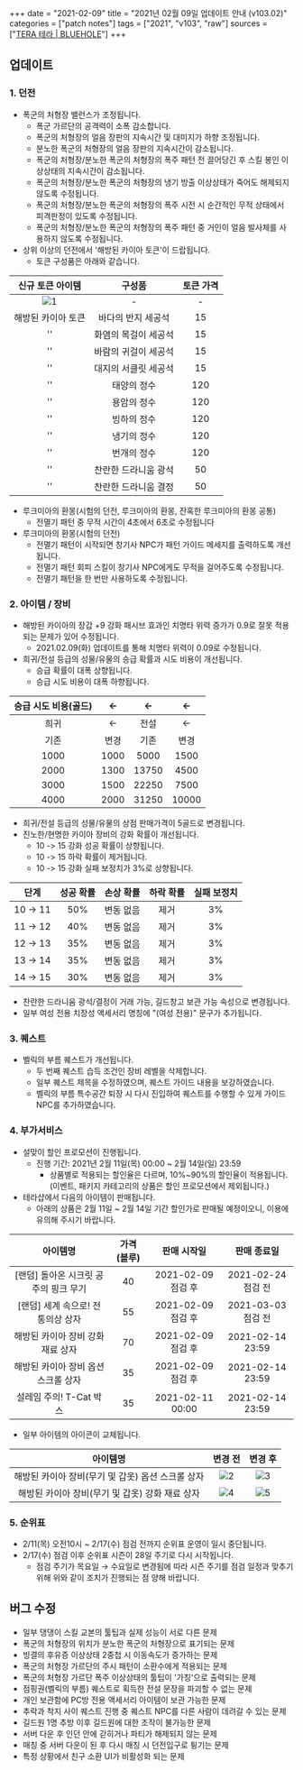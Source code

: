 +++
date = "2021-02-09"
title = "2021년 02월 09일 업데이트 안내 (v103.02)"
categories = ["patch notes"]
tags = ["2021", "v103", "raw"]
sources = ["[TERA 테라 | BLUEHOLE](https://playtera.co.kr/news/updates/106)"]
+++

[1]: /images/patch/v103-02_01.png
[2]: /images/patch/v103-02_02.png
[3]: /images/patch/v103-02_03.png
[4]: /images/patch/v103-02_04.png
[5]: /images/patch/v103-02_05.png

## 업데이트

### **1.** 던전
- 폭군의 처형장 밸런스가 조정됩니다.
  - 폭군 가르단의 공격력이 소폭 감소합니다.
  - 폭군의 처형장의 얼음 장판의 지속시간 및 대미지가 하향 조정됩니다.
  - 분노한 폭군의 처형장의 얼음 장판의 지속시간이 감소됩니다.
  - 폭군의 처형장/분노한 폭군의 처형장의 폭주 패턴 전 끌어당긴 후 스킬 봉인 이상상태의 지속시간이 감소됩니다.
  - 폭군의 처형장/분노한 폭군의 처형장의 냉기 방출 이상상태가 죽어도 해제되지 않도록 수정됩니다.
  - 폭군의 처형장/분노한 폭군의 처형장의 폭주 시전 시 순간적인 무적 상태에서 피격판정이 있도록 수정됩니다.
  - 폭군의 처형장/분노한 폭군의 처형장의 폭주 패턴 중 거인이 얼음 발사체를 사용하지 않도록 수정됩니다.
- 상위 이상의 던전에서 '해방된 카이아 토큰'이 드랍됩니다.
  - 토큰 구성품은 아래와 같습니다.

| 신규 토큰 아이템 | 구성품 | 토큰 가격 |
| :-: | :-: | :-: |
| ![1] | - | - |
| 해방된 카이아 토큰 | 바다의 반지 세공석 | 15 |
|''| 화염의 목걸이 세공석 | 15 |
|''| 바람의 귀걸이 세공석 | 15 |
|''| 대지의 서클릿 세공석 | 15 |
|''| 태양의 정수 | 120 |
|''| 용암의 정수 | 120 |
|''| 빙하의 정수 | 120 |
|''| 냉기의 정수 | 120 |
|''| 번개의 정수 | 120 |
|''| 찬란한 드라니움 광석 | 50 |
|''| 찬란한 드라니움 결정 | 50 |

- 루크미아의 환몽(시험의 던전, 루크미아의 환몽, 잔혹한 루크미아의 환몽 공통)
  - 전멸기 패턴 중 무적 시간이 4초에서 6초로 수정됩니다
- 루크미아의 환몽(시험의 던전)
  - 전멸기 패턴이 시작되면 창기사 NPC가 패턴 가이드 메세지를 출력하도록 개선됩니다.
  - 전멸기 패턴 회피 스킬이 창기사 NPC에게도 무적을 걸어주도록 수정됩니다.
  - 전멸기 패턴을 한 번만 사용하도록 수정됩니다.

### **2.** 아이템 / 장비
- 해방된 카이아의 장갑 +9 강화 패시브 효과인 치명타 위력 증가가 0.9로 잘못 적용되는 문제가 있어 수정됩니다.
  - 2021.02.09(화) 업데이트를 통해 치명타 위력이 0.09로 수정됩니다.
- 희귀/전설 등급의 성물/유물의 승급 확률과 시도 비용이 개선됩니다.
  - 승급 확률이 대폭 상향됩니다.
  - 승급 시도 비용이 대폭 하향됩니다.

| 승급 시도 비용(골드) | <- | <- | <- |
| :-: | :-: | :-: | :-: |
| 희귀 | <- | 전설 | <- | 
| 기존 | 변경 | 기존 | 변경 |
| 1000 | 1000 | 5000 | 1500 |
| 2000 | 1300 | 13750 | 4500 |
| 3000 | 1500 | 22250 | 7500 |
| 4000 | 2000 | 31250 | 10000 |

- 희귀/전설 등급의 성물/유물의 상점 판매가격이 5골드로 변경됩니다.
- 진노한/현명한 카이아 장비의 강화 확률이 개선됩니다.
  - 10 -> 15 강화 성공 확률이 상향됩니다.
  - 10 -> 15 하락 확률이 제거됩니다.
  - 10 -> 15 강화 실패 보정치가 3%로 상향됩니다.

| 단계 | 성공 확률 | 손상 확률 | 하락 확률 | 실패 보정치 |
| :-: | :-: | :-: | :-: | :-: | 
| 10 → 11 | 50% | 변동 없음 | 제거 | 3% |
| 11 → 12 | 40% | 변동 없음 | 제거 | 3% |
| 12 → 13 | 35% | 변동 없음 | 제거 | 3% | 
| 13 → 14 | 35% | 변동 없음 | 제거 | 3% |
| 14 → 15 | 30% | 변동 없음 | 제거 | 3% |

- 찬란한 드라니움 광석/결정이 거래 가능, 길드창고 보관 가능 속성으로 변경됩니다.
- 일부 여성 전용 치장성 액세서리 명칭에 "(여성 전용)" 문구가 추가됩니다.

### **3.** 퀘스트
- 벨릭의 부름 퀘스트가 개선됩니다.
  - 두 번째 퀘스트 습득 조건인 장비 레벨을 삭제합니다.
  - 일부 퀘스트 제목을 수정하였으며, 퀘스트 가이드 내용을 보강하였습니다.
  - 벨릭의 부름 특수공간 퇴장 시 다시 진입하여 퀘스트를 수행할 수 있게 가이드 NPC를 추가하였습니다.

### **4.** 부가서비스
- 설맞이 할인 프로모션이 진행됩니다. 
  - 진행 기간: 2021년 2월 11일(목) 00:00 ~ 2월 14일(일) 23:59
    - 상품별로 적용되는 할인율은 다르며, 10%~90%의 할인율이 적용됩니다. (이벤트, 패키지 카테고리의 상품은 할인 프로모션에서 제외됩니다.)
- 테라샵에서 다음의 아이템이 판매됩니다.
  - 아래의 상품은 2월 11일 ~ 2월 14일 기간 할인가로 판매될 예정이오니, 이용에 유의해 주시기 바랍니다.

| 아이템명 | 가격 (블루) | 판매 시작일 | 판매 종료일 |
| :-: | :-: | :-: | :-: |
| [랜덤] 돌아온 시크릿 공주의 핑크 무기 | 40 | 2021-02-09 점검 후 | 2021-02-24 점검 전 |
| [랜덤] 세계 속으로! 전통의상 상자 | 55 | 2021-02-09 점검 후 | 2021-03-03 점검 전 |
| 해방된 카이아 장비 강화 재료 상자 | 70 | 2021-02-09 점검 후 | 2021-02-14 23:59 |
| 해방된 카이아 장비 옵션 스크롤 상자 | 35 | 2021-02-09 점검 후 | 2021-02-14 23:59 |
| 설레임 주의! T-Cat 박스 | 35 | 2021-02-11 00:00 | 2021-02-14 23:59 |

- 일부 아이템의 아이콘이 교체됩니다.

| 아이템명 | 변경 전 | 변경 후 |
| :-: | :-: | :-: |
| 해방된 카이아 장비(무기 및 갑옷) 옵션 스크롤 상자 | ![2] | ![3] |
| 해방된 카이아 장비(무기 및 갑옷) 강화 재료 상자 | ![4] | ![5] |

### **5.** 순위표
- 2/11(목) 오전10시 ~ 2/17(수) 점검 전까지 순위표 운영이 일시 중단됩니다.
- 2/17(수) 점검 이후 순위표 시즌이 28일 주기로 다시 시작됩니다.
  - 점검 주기가 목요일 → 수요일로 변경됨에 따라 시즌 주기를 점검 일정과 맞추기 위해 위와 같이 조치가 진행되는 점 양해 바랍니다.

## 버그 수정

- 일부 댕댕이 스킬 교본의 툴팁과 실제 성능이 서로 다른 문제
- 폭군의 처형장의 위치가 분노한 폭군의 처형장으로 표기되는 문제
- 빙결의 후유증 이상상태 2중첩 시 이동속도가 증가하는 문제
- 폭군의 처형장 가르단의 주시 패턴이 소환수에게 적용되는 문제
- 폭군의 처형장 가르단 폭주 이상상태의 툴팁이 '가칭'으로 출력되는 문제
- 점핑권(벨릭의 부름) 퀘스트로 획득한 전설 문장을 파괴할 수 없는 문제
- 개인 보관함에 PC방 전용 액세서리 아이템이 보관 가능한 문제
- 추락과 착지 사이 퀘스트 진행 중 퀘스트 NPC를 다른 사람이 데려갈 수 있는 문제
- 길드원 1명 추방 이후 길드원에 대한 조작이 불가능한 문제
- 서버 다운 후 인던 안에 갇히거나 파티가 해제되지 않는 문제
- 매칭 중 서버 다운이 된 후 다시 매칭 시 던전입구로 튕기는 문제
- 특정 상황에서 친구 소환 UI가 비활성화 되는 문제
